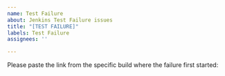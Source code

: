 ```yaml
---
name: Test Failure
about: Jenkins Test Failure issues
title: "[TEST FAILURE]"
labels: Test Failure
assignees: ''

---
```


Please paste the link from the specific build where the failure first started:
